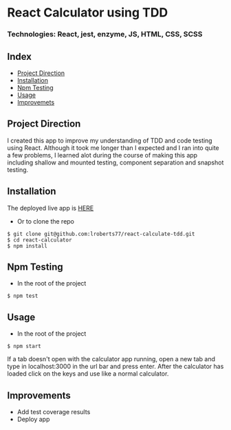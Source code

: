 # React Calculator using TDD
### Technologies: React, jest, enzyme, JS, HTML, CSS, SCSS

## Index
* [Project Direction](#Project)
* [Installation](#Install)
* [Npm Testing](#Npmtest)
* [Usage](#Usage)
* [Improvemets](#Improvements)

## <a name="Project">Project Direction</a>
I created this app to improve my understanding of TDD and code testing using React. Although it took me longer than I expected and I ran into quite a few problems, I learned alot during the course of making this app including shallow and mounted testing, component separation and snapshot testing.

## <a name="Install">Installation</a>
The deployed live app is [HERE](https://lroberts77.github.io/react-calculate-tdd/)

* Or to clone the repo
```shell
$ git clone git@github.com:lroberts77/react-calculate-tdd.git
$ cd react-calculator
$ npm install
```

## <a name="Npmtest">Npm Testing</a>
* In the root of the project
```shell
$ npm test
```

## <a name="Usage">Usage</a>
* In the root of the project
```shell
$ npm start
```
If a tab doesn't open with the calculator app running, open a new tab and type in localhost:3000 in the url bar and press enter. After the calculator has loaded click on the keys and use like a normal calculator.

## <a name="Improvements">Improvements</a>
* Add test coverage results
* Deploy app